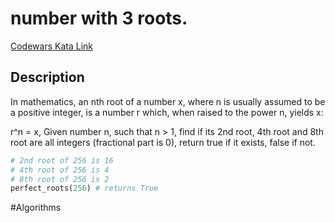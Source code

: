 # number with 3 roots.

[Codewars Kata Link](https://www.codewars.com/kata/5932c94f6aa4d1d786000028/python)

## Description
In mathematics, an nth root of a number x, where n is usually assumed to be a positive integer, is a number r which, when raised to the power n, yields x:

r^n = x,
Given number n, such that n > 1, find if its 2nd root, 4th root and 8th root are all integers (fractional part is 0), return true if it exists, false if not.

```python
# 2nd root of 256 is 16
# 4th root of 256 is 4
# 8th root of 256 is 2
perfect_roots(256) # returns True 
```

#Algorithms

